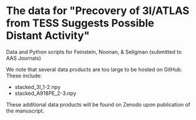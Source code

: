 # The data for "Precovery of 3I/ATLAS from TESS Suggests Possible Distant Activity"

Data and Python scripts for Feinstein, Noonan, & Seligman (submitted to AAS Journals)

We note that several data products are too large to be hosted on GitHub. These include:
- stacked_3I_1-2.npy
- stacked_A918PE_2-3.npy

These additional data products will be found on Zenodo upon publication of the manuscript.
